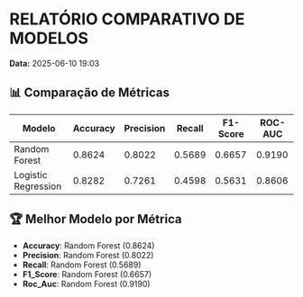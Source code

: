 # RELATÓRIO COMPARATIVO DE MODELOS

**Data:** 2025-06-10 19:03

## 📊 Comparação de Métricas

| Modelo | Accuracy | Precision | Recall | F1-Score | ROC-AUC |
|--------|----------|-----------|--------|----------|----------|
| Random Forest | 0.8624 | 0.8022 | 0.5689 | 0.6657 | 0.9190 |
| Logistic Regression | 0.8282 | 0.7261 | 0.4598 | 0.5631 | 0.8606 |

## 🏆 Melhor Modelo por Métrica

- **Accuracy**: Random Forest (0.8624)
- **Precision**: Random Forest (0.8022)
- **Recall**: Random Forest (0.5689)
- **F1_Score**: Random Forest (0.6657)
- **Roc_Auc**: Random Forest (0.9190)
